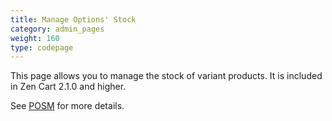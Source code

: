 ```yaml
---
title: Manage Options' Stock 
category: admin_pages
weight: 160
type: codepage
---
```


This page allows you to manage the stock of variant products.   It is included in Zen Cart 2.1.0 and higher. 

See [POSM](/user/running/posm/) for more details. 

